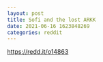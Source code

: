 ```yaml
--- 
layout: post 
title: Sofi and the lost ARKK 
date: 2021-06-16 1623848269 
categories: reddit 
--- 
```

https://redd.it/o14863
